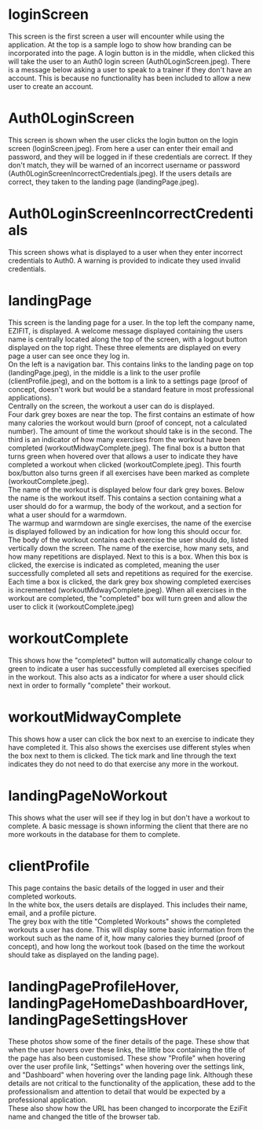 # loginScreen
This screen is the first screen a user will encounter while using the application. At the top is a sample logo to show how branding can be incorporated into the page. A login button is in the middle, when clicked this will take the user to an Auth0 login screen (Auth0LoginScreen.jpeg). There is a message below asking a user to speak to a trainer if they don't have an account. This is because no functionality has been included to allow a new user to create an account.

# Auth0LoginScreen
This screen is shown when the user clicks the login button on the login screen (loginScreen.jpeg). From here a user can enter their email and password, and they will be logged in if these credentials are correct. If they don't match, they will be warned of an incorrect username or password (Auth0LoginScreenIncorrectCredentials.jpeg). If the users details are correct, they taken to the landing page (landingPage.jpeg).

# Auth0LoginScreenIncorrectCredentials
This screen shows what is displayed to a user when they enter incorrect credentials to Auth0. A warning is provided to indicate they used invalid credentials.

# landingPage
This screen is the landing page for a user. In the top left the company name, EZIFIT, is displayed. A welcome message displayed containing the users name is centrally located along the top of the screen, with a logout button displayed on the top right. These three elements are displayed on every page a user can see once they log in.  
On the left is a navigation bar. This contains links to the landing page on top (landingPage.jpeg), in the middle is a link to the user profile (clientProfile.jpeg), and on the bottom is a link to a settings page (proof of concept, doesn't work but would be a standard feature in most professional applications).  
Centrally on the screen, the workout a user can do is displayed.  
Four dark grey boxes are near the top. The first contains an estimate of how many calories the workout would burn (proof of concept, not a calculated number). The amount of time the workout should take is in the second. The third is an indicator of how many exercises from the workout have been completed (workoutMidwayComplete.jpeg). The final box is a button that turns green when hovered over that allows a user to indicate they have completed a workout when clicked (workoutComplete.jpeg). This fourth box/button also turns green if all exercises have been marked as complete (workoutComplete.jpeg).  
The name of the workout is displayed below four dark grey boxes. Below the name is the workout itself. This contains a section containing what a user should do for a warmup, the body of the workout, and a section for what a user should for a warmdown.  
The warmup and warmdown are single exercises, the name of the exercise is displayed followed by an indication for how long this should occur for.  
The body of the workout contains each exercise the user should do, listed vertically down the screen. The name of the exercise, how many sets, and how many repetitions are displayed. Next to this is a box. When this box is clicked, the exercise is indicated as completed, meaning the user successfully completed all sets and repetitions as required for the exercise. Each time a box is clicked, the dark grey box showing completed exercises is incremented (workoutMidwayComplete.jpeg). When all exercises in the workout are completed, the "completed" box will turn green and allow the user to click it (workoutComplete.jpeg)

# workoutComplete
This shows how the "completed" button will automatically change colour to green to indicate a user has successfully completed all exercises specified in the workout. This also acts as a indicator for where a user should click next in order to formally "complete" their workout.

# workoutMidwayComplete
This shows how a user can click the box next to an exercise to indicate they have completed it. This also shows the exercises use different styles when the box next to them is clicked. The tick mark and line through the text indicates they do not need to do that exercise any more in the workout.

# landingPageNoWorkout
This shows what the user will see if they log in but don't have a workout to complete. A basic message is shown informing the client that there are no more workouts in the database for them to complete.

# clientProfile
This page contains the basic details of the logged in user and their completed workouts.  
In the white box, the users details are displayed. This includes their name, email, and a profile picture.  
The grey box with the title "Completed Workouts" shows the completed workouts a user has done. This will display some basic information from the workout such as the name of it, how many calories they burned (proof of concept), and how long the workout took (based on the time the workout should take as displayed on the landing page).

# landingPageProfileHover, landingPageHomeDashboardHover, landingPageSettingsHover
These photos show some of the finer details of the page. These show that when the user hovers over these links, the little box containing the title of the page has also been customised. These show "Profile" when hovering over the user profile link, "Settings" when hovering over the settings link, and "Dashboard" when hovering over the landing page link. Although these details are not critical to the functionality of the application, these add to the professionalism and attention to detail that would be expected by a professional application.  
These also show how the URL has been changed to incorporate the EziFit name and changed the title of the browser tab.